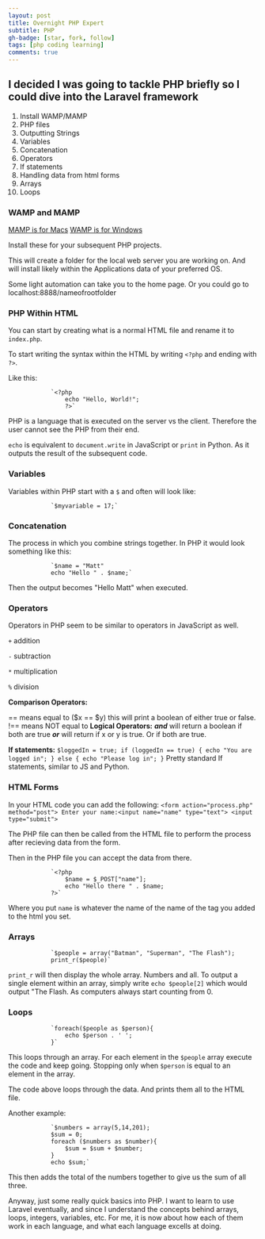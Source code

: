 ```yaml
---
layout: post
title: Overnight PHP Expert
subtitle: PHP
gh-badge: [star, fork, follow]
tags: [php coding learning]
comments: true
---
```


## I decided I was going to tackle PHP briefly so I could dive into the Laravel framework

1. Install WAMP/MAMP
2. PHP files
3. Outputting Strings
4. Variables
5. Concatenation
6. Operators
7. If statements
8. Handling data from html forms
9. Arrays
10. Loops

### WAMP and MAMP

[MAMP is for Macs](https://www.mamp.info/en/mamp/mac/)
[WAMP is for Windows](https://www.mamp.info/en/mamp/windows/)

Install these for your subsequent PHP projects.

This will create a folder for the local web server you are working on. And will install likely within the Applications data of your preferred OS.

Some light automation can take you to the home page. Or you could go to localhost:8888/nameofrootfolder

### PHP Within HTML

You can start by creating what is a normal HTML file and rename it to `index.php`.

To start writing the syntax within the HTML by writing `<?php` and ending with `?>`.

Like this:

                `<?php
                    echo "Hello, World!";
                    ?>`

PHP is a language that is executed on the server vs the client. Therefore the user cannot see the PHP from their end.

`echo` is equivalent to `document.write` in JavaScript or `print` in Python. As it outputs the result of the subsequent code.

### Variables

Variables within PHP start with a `$` and often will look like:

                `$myvariable = 17;`

### Concatenation

The process in which you combine strings together. In PHP it would look something like this:

                `$name = "Matt"
                echo "Hello " . $name;`

Then the output becomes "Hello Matt" when executed.

### Operators

Operators in PHP seem to be similar to operators in JavaScript as well.

`+` addition

`-` subtraction

`*` multiplication

`%` division

**Comparison Operators:**

== means equal to ($x == $y) this will print a boolean of either true or false.
!== means NOT equal to
**Logical Operators:**
***and*** will return a boolean if both are true
***or*** will return if x or y is true. Or if both are true.

**If statements:**
                `$loggedIn = true;
                if (loggedIn == true) {
                    echo "You are logged in";
                } else {
                    echo "Please log in";
                }`
Pretty standard If statements, similar to JS and Python.

### HTML Forms

In your HTML code you can add the following:
                `<form action="process.php" method="post">
                    Enter your name:<input name="name" type="text">
                    <input type="submit">`

The PHP file can then be called from the HTML file to perform the process after recieving data from the form.

Then in the PHP file you can accept the data from there.

                `<?php
                    $name = $_POST["name"];
                    echo "Hello there " . $name;
                ?>`
Where you put `name` is whatever the name of the name of the tag you added to the html you set.

### Arrays

                `$people = array("Batman", "Superman", "The Flash");
                print_r($people)`

`print_r` will then display the whole array. Numbers and all. To output a single element within an array, simply write `echo $people[2]` which would output "The Flash. As computers always start counting from 0.

### Loops

                `foreach($people as $person){
                    echo $person . ' ';
                }`
This loops through an array. For each element in the `$people` array execute the code and keep going. Stopping only when `$person` is equal to an element in the array.

The code above loops through the data. And prints them all to the HTML file.

Another example:

                `$numbers = array(5,14,201);
                $sum = 0;
                foreach ($numbers as $number){
                    $sum = $sum + $number;
                }
                echo $sum;`

This then adds the total of the numbers together to give us the sum of all three.

Anyway, just some really quick basics into PHP. I want to learn to use Laravel eventually, and since I understand the concepts behind arrays, loops, integers, variables, etc. For me, it is now about how each of them work in each language, and what each language excells at doing.
